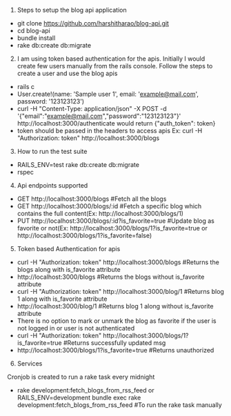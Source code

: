 1. Steps to setup the blog api application

- git clone https://github.com/harshitharao/blog-api.git
- cd blog-api
- bundle install
- rake db:create db:migrate

2. I am using token based authentication for the apis. Initially I would create few users manually from the
rails console. Follow the steps to create a user and use the blog apis

- rails c
- User.create!(name: 'Sample user 1', email: 'example@mail.com', password: '123123123')
- curl -H "Content-Type: application/json" -X POST -d '{"email":"example@mail.com","password":"123123123"}' http://localhost:3000/authenticate
    would return {"auth_token": token}
- token should be passed in the headers to access apis
Ex: curl -H "Authorization: token" http://localhost:3000/blogs

3. How to run the test suite

- RAILS_ENV=test rake db:create db:migrate
- rspec

4. Api endpoints supported

- GET http://localhost:3000/blogs #Fetch all the blogs
- GET http://localhost:3000/blogs/:id #Fetch a specific blog which contains the full content(Ex: http://localhost:3000/blogs/1)
- PUT http://localhost:3000/blogs/:id?is_favorite=true #Update blog as favorite or not(Ex: http://localhost:3000/blogs/1?is_favorite=true or http://localhost:3000/blogs/1?is_favorite=false)

5. Token based Authentication for apis

- curl -H "Authorization: token" http://localhost:3000/blogs #Returns the blogs along with is_favorite attribute
- http://localhost:3000/blogs #Returns the blogs without is_favorite attribute
- curl -H "Authorization: token" http://localhost:3000/blog/1 #Returns blog 1 along with is_favorite attribute
- http://localhost:3000/blog/1 #Returns blog 1 along without is_favorite attribute
- There is no option to mark or unmark the blog as favorite if the user is not logged in or user is not authenticated
- curl -H "Authorization: token" http://localhost:3000/blogs/1?is_favorite=true #Returns successfully updated msg
- http://localhost:3000/blogs/1?is_favorite=true #Returns unauthorized

6. Services

Cronjob is created to run a rake task every midnight
- rake development:fetch_blogs_from_rss_feed or RAILS_ENV=development bundle exec rake development:fetch_blogs_from_rss_feed  #To run the rake task manually
